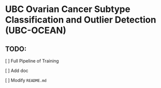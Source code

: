 # UBC Ovarian Cancer Subtype Classification and Outlier Detection (UBC-OCEAN)

## TODO:

[ ] Full Pipeline of Training

[ ] Add doc

[ ] Modify `README.md`

